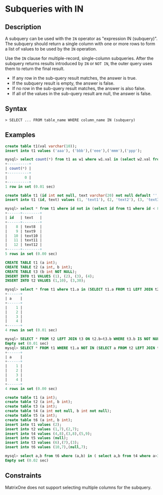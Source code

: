 # **Subqueries with IN**

## **Description**

A subquery can be used with the `IN` operator as "expression IN (subquery)". The subquery should return a single column with one or more rows to form a list of values to be used by the `IN` operation.

Use the `IN` clause for multiple-record, single-column subqueries. After the subquery returns results introduced by `IN` or `NOT IN`, the outer query uses them to return the final result.

- If any row in the sub-query result matches, the answer is true.
- If the subquery result is empty, the answer is false.
- If no row in the sub-query result matches, the answer is also false.
- If all of the values in the sub-query result are null, the answer is false.

## **Syntax**

```
> SELECT ... FROM table_name WHERE column_name IN (subquery)
```

## **Examples**

```sql
create table t1(val varchar(10));
insert into t1 values ('aaa'), ('bbb'),('eee'),('mmm'),('ppp');

mysql> select count(*) from t1 as w1 where w1.val in (select w2.val from t1 as w2 where w2.val like 'm%') and w1.val in (select w3.val from t1 as w3 where w3.val like 'e%');
+----------+
| count(*) |
+----------+
|        0 |
+----------+
1 row in set (0.01 sec)
```

```sql
create table t1 (id int not null, text varchar(20) not null default '', primary key (id));
insert into t1 (id, text) values (1, 'text1'), (2, 'text2'), (3, 'text3'), (4, 'text4'), (5, 'text5'), (6, 'text6'), (7, 'text7'), (8, 'text8'), (9, 'text9'), (10, 'text10'), (11, 'text11'), (12, 'text12');

mysql> select * from t1 where id not in (select id from t1 where id < 8);
+------+--------+
| id   | text   |
+------+--------+
|    8 | text8  |
|    9 | text9  |
|   10 | text10 |
|   11 | text11 |
|   12 | text12 |
+------+--------+
5 rows in set (0.00 sec)
```

```sql
CREATE TABLE t1 (a int);
CREATE TABLE t2 (a int, b int);
CREATE TABLE t3 (b int NOT NULL);
INSERT INTO t1 VALUES (1), (2), (3), (4);
INSERT INTO t2 VALUES (1,10), (3,30);

mysql> select * from t1 where t1.a in (SELECT t1.a FROM t1 LEFT JOIN t2 ON t2.a=t1.a);
+------+
| a    |
+------+
|    1 |
|    2 |
|    3 |
|    4 |
+------+
4 rows in set (0.01 sec)

mysql> SELECT * FROM t2 LEFT JOIN t3 ON t2.b=t3.b WHERE t3.b IS NOT NULL OR t2.a > 10;
Empty set (0.01 sec)
mysql> SELECT * FROM t1 WHERE t1.a NOT IN (SELECT a FROM t2 LEFT JOIN t3 ON t2.b=t3.b WHERE t3.b IS NOT NULL OR t2.a > 10);
+------+
| a    |
+------+
|    1 |
|    2 |
|    3 |
|    4 |
+------+
4 rows in set (0.00 sec)
```

```sql
create table t1 (a int);
create table t2 (a int, b int);
create table t3 (a int);
create table t4 (a int not null, b int not null);
create table t5 (a int);
create table t6 (a int, b int);
insert into t1 values (2);
insert into t2 values (1,7),(2,7);
insert into t4 values (4,8),(3,8),(5,9);
insert into t5 values (null);
insert into t3 values (6),(7),(3);
insert into t6 values (10,7),(null,7);

mysql> select a,b from t6 where (a,b) in ( select a,b from t4 where a>3);
Empty set (0.02 sec)
```

## **Constraints**

MatrixOne does not support selecting multiple columns for the subquery.
